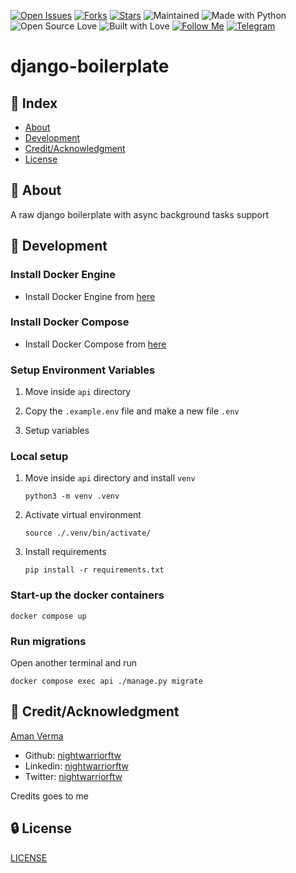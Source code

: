 [![Open Issues](https://img.shields.io/github/issues/nightwarriorftw/django-boilerplate?style=for-the-badge&logo=github)](https://github.com/nightwarriorftw/django-boilerplate/issues) [![Forks](https://img.shields.io/github/forks/nightwarriorftw/django-boilerplate?style=for-the-badge&logo=github)](https://github.com/nightwarriorftw/django-boilerplate/network/members) [![Stars](https://img.shields.io/github/stars/nightwarriorftw/django-boilerplate?style=for-the-badge&logo=reverbnation)](https://github.com/nightwarriorftw/django-boilerplate/stargazers) ![Maintained](https://img.shields.io/maintenance/yes/2022?style=for-the-badge&logo=github) ![Made with Python](https://img.shields.io/badge/Made%20with-Python-blueviolet?style=for-the-badge&logo=python) ![Open Source Love](https://img.shields.io/badge/Open%20Source-%E2%99%A5-red?style=for-the-badge&logo=open-source-initiative) ![Built with Love](https://img.shields.io/badge/Built%20With-%E2%99%A5-critical?style=for-the-badge&logo=ko-fi) [![Follow Me](https://img.shields.io/twitter/follow/nightwarriorftw?color=blue&label=Follow%20%40nightwarriorftw&logo=twitter&style=for-the-badge)](https://twitter.com/intent/follow?screen_name=nightwarriorftw) [![Telegram](https://img.shields.io/badge/Telegram-Chat-informational?style=for-the-badge&logo=telegram)](https://telegram.me/nightwarriorftw)


# django-boilerplate

## :ledger: Index

- [About](#beginner-about)
- [Development](#wrench-development)
- [Credit/Acknowledgment](#star2-creditacknowledgment)
- [License](#lock-license)

## :beginner: About

A raw django boilerplate with async background tasks support


## :wrench: Development

### Install Docker Engine

- Install Docker Engine from [here](https://docs.docker.com/engine/install/)

### Install Docker Compose

- Install Docker Compose from [here](https://docs.docker.com/compose/install/)

### Setup Environment Variables

1. Move inside `api` directory

2. Copy the `.example.env` file and make a new file `.env`

3. Setup variables

### Local setup

1. Move inside `api` directory and install `venv`

    `python3 -m venv .venv`

2. Activate virtual environment

    `source ./.venv/bin/activate/`

3. Install requirements

    `pip install -r requirements.txt`

### Start-up the docker containers

`docker compose up`

### Run migrations

Open another terminal and run

`docker compose exec api ./manage.py migrate`

## :star2: Credit/Acknowledgment
[Aman Verma](https://nightwarriorftw.netlify.app)
  - Github: [nightwarriorftw](https://github.com/nightwarriorftw)
  - Linkedin: [nightwarriorftw](https://linkedin.com/in/nightwarriorftw)
  - Twitter: [nightwarriorftw](https://twitter.com/nightwarriorftw)


Credits goes to me 
## :lock: License

[LICENSE](/LICENSE)

